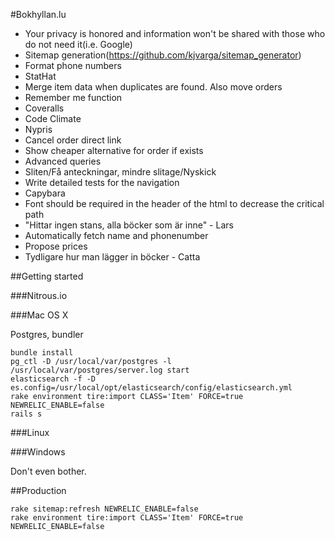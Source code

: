 #Bokhyllan.lu

* Your privacy is honored and information won't be shared with those who do not need it(i.e. Google)
* Sitemap generation(https://github.com/kjvarga/sitemap_generator)
* Format phone numbers
* StatHat
* Merge item data when duplicates are found. Also move orders
* Remember me function
* Coveralls
* Code Climate
* Nypris
* Cancel order direct link
* Show cheaper alternative for order if exists
* Advanced queries
* Sliten/Få anteckningar, mindre slitage/Nyskick
* Write detailed tests for the navigation
* Capybara
* Font should be required in the header of the html to decrease the critical path
* "Hittar ingen stans, alla böcker som är inne" - Lars
* Automatically fetch name and phonenumber
* Propose prices
* Tydligare hur man lägger in böcker - Catta

##Getting started

###Nitrous.io

###Mac OS X

Postgres, bundler

    bundle install
    pg_ctl -D /usr/local/var/postgres -l /usr/local/var/postgres/server.log start
    elasticsearch -f -D es.config=/usr/local/opt/elasticsearch/config/elasticsearch.yml
    rake environment tire:import CLASS='Item' FORCE=true NEWRELIC_ENABLE=false
    rails s

###Linux

###Windows

Don't even bother.

##Production

    rake sitemap:refresh NEWRELIC_ENABLE=false
    rake environment tire:import CLASS='Item' FORCE=true NEWRELIC_ENABLE=false
